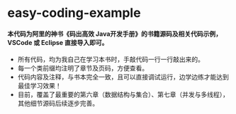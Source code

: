 # easy-coding-example
#### 本代码为阿里的神书《码出高效 Java开发手册》的书籍源码及相关代码示例，VSCode 或 Eclipse 直接导入即可。
 - 所有代码，均为我自己在学习本书时，手敲代码一行一行敲出来的。
 - 每一个类前缀均注明了章节及页码，方便查看。
 - 代码内容及注释，与书本完全一致，且可以直接调试运行，边学边练才能达到最佳学习效果！
 - 目前，覆盖了最重要的第六章（数据结构与集合）、第七章（并发与多线程），其他细节源码后续逐步完善。
